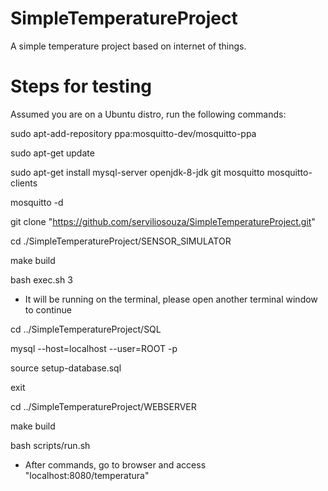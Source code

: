 # SimpleTemperatureProject

A simple temperature project based on internet of things.

# Steps for testing

Assumed you are on a Ubuntu distro, run the following commands:

sudo apt-add-repository ppa:mosquitto-dev/mosquitto-ppa

sudo apt-get update

sudo apt-get install mysql-server openjdk-8-jdk git mosquitto mosquitto-clients

mosquitto -d

git clone "https://github.com/serviliosouza/SimpleTemperatureProject.git"


cd ./SimpleTemperatureProject/SENSOR_SIMULATOR

make build

bash exec.sh 3
- It will be running on the terminal, please open another terminal window to continue

cd ../SimpleTemperatureProject/SQL

mysql --host=localhost --user=ROOT -p

source setup-database.sql

exit

cd ../SimpleTemperatureProject/WEBSERVER

make build

bash scripts/run.sh

- After commands, go to browser and access "localhost:8080/temperatura"





